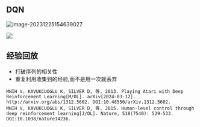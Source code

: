## DQN

![image-20231225154639027](.static/image-20231225154639027.png) 

![](.static/image-20240315144141220.png)

## 经验回放

- 打破序列的相关性
- 重复利用收集到的经验,而不是用一次就丢弃





````
MNIH V, KAVUKCUOGLU K, SILVER D, 等, 2013. Playing Atari with Deep Reinforcement Learning[M/OL]. arXiv[2024-03-12]. http://arxiv.org/abs/1312.5602. DOI:10.48550/arXiv.1312.5602.
MNIH V, KAVUKCUOGLU K, SILVER D, 等, 2015. Human-level control through deep reinforcement learning[J/OL]. Nature, 518(7540): 529-533. DOI:10.1038/nature14236.
````

